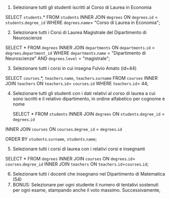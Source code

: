 1. Selezionare tutti gli studenti iscritti al Corso di Laurea in Economia

SELECT `students`.\*
FROM `students`
INNER JOIN `degrees`
ON `degrees`.`id` = `students`.`degree_id`
WHERE `degrees`.`name`= "Corso di Laurea in Economia";

2. Selezionare tutti i Corsi di Laurea Magistrale del Dipartimento di Neuroscienze

SELECT \*
FROM `degrees`
INNER JOIN `departments`
ON `departments`.`id` = `degrees`.`department_id`
WHERE `departments`.`name` = "Dipartimento di Neuroscienze"
AND `degrees`.`level` = "magistrale";

3. Selezionare tutti i corsi in cui insegna Fulvio Amato (id=44)

SELECT `courses`.\*,
`teachers`.`name`,
`teachers`.`surname`
FROM `courses`
INNER JOIN `teachers`
ON `teachers`.`id`= `courses`.`id`
WHERE `teachers`.`id`= 44;

4. Selezionare tutti gli studenti con i dati relativi al corso di laurea a cui
   sono iscritti e il relativo dipartimento, in ordine alfabetico per cognome e
   nome

   SELECT \*
   FROM `students`
   INNER JOIN `degrees`
   ON `students`.`degree_id` = `degrees`.`id`

INNER JOIN `courses`
ON `courses`.`degree_id` = `degrees`.`id`

ORDER BY `students`.`surname`, `students`.`name`;

5. Selezionare tutti i corsi di laurea con i relativi corsi e insegnanti

SELECT \*
FROM `degrees`
INNER JOIN `courses`
ON `degrees`.`id`= `courses`.`degree_id`
INNER JOIN `teachers`
ON `teachers`.`id`=`courses`.`id`;

6. Selezionare tutti i docenti che insegnano nel Dipartimento di
   Matematica (54)
7. BONUS: Selezionare per ogni studente il numero di tentativi sostenuti
   per ogni esame, stampando anche il voto massimo. Successivamente,
